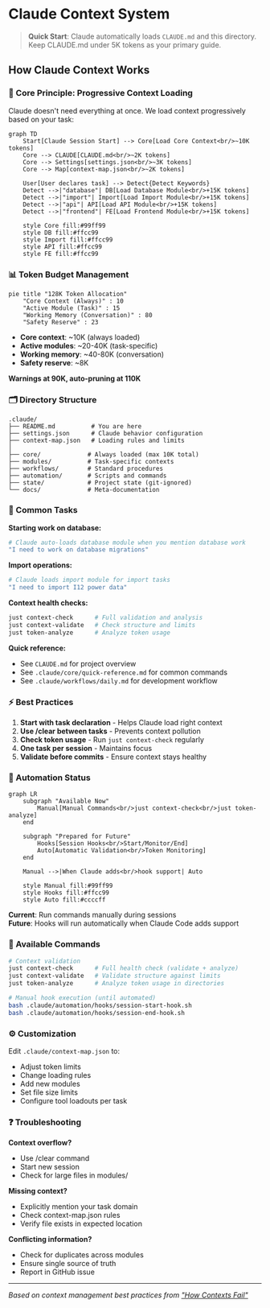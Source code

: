 # Claude Context System

> **Quick Start**: Claude automatically loads `CLAUDE.md` and this directory. Keep CLAUDE.md under 5K tokens as your primary guide.

## How Claude Context Works

### 🎯 Core Principle: Progressive Context Loading

Claude doesn't need everything at once. We load context progressively based on your task:

```mermaid
graph TD
    Start[Claude Session Start] --> Core[Load Core Context<br/>~10K tokens]
    Core --> CLAUDE[CLAUDE.md<br/>~2K tokens]
    Core --> Settings[settings.json<br/>~3K tokens]
    Core --> Map[context-map.json<br/>~2K tokens]
    
    User[User declares task] --> Detect{Detect Keywords}
    Detect -->|"database"| DB[Load Database Module<br/>+15K tokens]
    Detect -->|"import"| Import[Load Import Module<br/>+15K tokens]
    Detect -->|"api"| API[Load API Module<br/>+15K tokens]
    Detect -->|"frontend"| FE[Load Frontend Module<br/>+15K tokens]
    
    style Core fill:#99ff99
    style DB fill:#ffcc99
    style Import fill:#ffcc99
    style API fill:#ffcc99
    style FE fill:#ffcc99
```

### 📊 Token Budget Management

```mermaid
pie title "128K Token Allocation"
    "Core Context (Always)" : 10
    "Active Module (Task)" : 15
    "Working Memory (Conversation)" : 80
    "Safety Reserve" : 23
```

- **Core context**: ~10K (always loaded)
- **Active modules**: ~20-40K (task-specific)
- **Working memory**: ~40-80K (conversation)
- **Safety reserve**: ~8K

**Warnings at 90K, auto-pruning at 110K**

### 🗂️ Directory Structure

```
.claude/
├── README.md          # You are here
├── settings.json      # Claude behavior configuration
├── context-map.json   # Loading rules and limits
│
├── core/             # Always loaded (max 10K total)
├── modules/          # Task-specific contexts
├── workflows/        # Standard procedures
├── automation/       # Scripts and commands
├── state/            # Project state (git-ignored)
└── docs/             # Meta-documentation
```

### 🚀 Common Tasks

**Starting work on database:**
```bash
# Claude auto-loads database module when you mention database work
"I need to work on database migrations"
```

**Import operations:**
```bash
# Claude loads import module for import tasks
"I need to import I12 power data"
```

**Context health checks:**
```bash
just context-check      # Full validation and analysis
just context-validate   # Check structure and limits
just token-analyze      # Analyze token usage
```

**Quick reference:**
- See `CLAUDE.md` for project overview
- See `.claude/core/quick-reference.md` for common commands
- See `.claude/workflows/daily.md` for development workflow

### ⚡ Best Practices

1. **Start with task declaration** - Helps Claude load right context
2. **Use /clear between tasks** - Prevents context pollution  
3. **Check token usage** - Run `just context-check` regularly
4. **One task per session** - Maintains focus
5. **Validate before commits** - Ensure context stays healthy

### 🤖 Automation Status

```mermaid
graph LR
    subgraph "Available Now"
        Manual[Manual Commands<br/>just context-check<br/>just token-analyze]
    end
    
    subgraph "Prepared for Future"
        Hooks[Session Hooks<br/>Start/Monitor/End]
        Auto[Automatic Validation<br/>Token Monitoring]
    end
    
    Manual -->|When Claude adds<br/>hook support| Auto
    
    style Manual fill:#99ff99
    style Hooks fill:#ffcc99
    style Auto fill:#ccccff
```

**Current**: Run commands manually during sessions  
**Future**: Hooks will run automatically when Claude Code adds support

### 🔧 Available Commands

```bash
# Context validation
just context-check      # Full health check (validate + analyze)
just context-validate   # Validate structure against limits
just token-analyze      # Analyze token usage in directories

# Manual hook execution (until automated)
bash .claude/automation/hooks/session-start-hook.sh
bash .claude/automation/hooks/session-end-hook.sh
```

### ⚙️ Customization

Edit `.claude/context-map.json` to:
- Adjust token limits
- Change loading rules
- Add new modules
- Set file size limits
- Configure tool loadouts per task

### ❓ Troubleshooting

**Context overflow?**
- Use /clear command
- Start new session
- Check for large files in modules/

**Missing context?**
- Explicitly mention your task domain
- Check context-map.json rules
- Verify file exists in expected location

**Conflicting information?**
- Check for duplicates across modules
- Ensure single source of truth
- Report in GitHub issue

---

*Based on context management best practices from ["How Contexts Fail"](https://www.dbreunig.com/2025/06/22/how-contexts-fail-and-how-to-fix-them.html)*